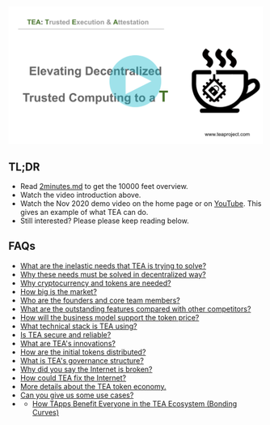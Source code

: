 
[![](../res/blog/WX20201215-115720@2x.png)](http://www.youtube.com/watch?v=-NgR3ySWwXg "")

## TL;DR
- Read [2minutes.md](./2_Minute_Teaser.md) to get the 10000 feet overview.
- Watch the video introduction above.
- Watch the Nov 2020 demo video on the home page or on [YouTube](http://www.youtube.com/watch?v=6GYwrITSfJo). This gives an example of what TEA can do.
- Still interested? Please please keep reading below.

## FAQs

- [What are the inelastic needs that TEA is trying to solve?](./Does_tea_solve_inelastic_needs.md)
- [Why these needs must be solved in decentralized way?](./necessary_to_be_decentralized.md)
- [Why cryptocurrency and tokens are needed?](./why_need_token.md)
- [How big is the market?](./market_size.md)
- [Who are the founders and core team members?](./founders_core_team_members.md)
- [What are the outstanding features compared with other competitors?](./comparison_to_other_projects.md)
- [How will the business model support the token price?](./how_business_support_value.md)
- [What technical stack is TEA using?](./techstacks.md)
- [Is TEA secure and reliable?](./security_reliability_robust.md)
- [What are TEA's innovations?](./innovations.md)
- [How are the initial tokens distributed?](./initial_token_distribution.md)
- [What is TEA's governance structure?](./governance_structure.md)
- [Why did you say the Internet is broken?](./Fixing_a_Broken_Internet.md)
- [How could TEA fix the Internet?](./How_TEA_Fixes_the_Internet.md)
- [More details about the TEA token economy.](./Token_economy.md)
- [Can you give us some use cases?](https://teaproject.org/How_TEA_Fixes_the_Internet.md#/doc_list/What_is_TEA%3F%2FUse_Cases.md)
- - [How TApps Benefit Everyone in the TEA Ecosystem (Bonding Curves)](./How_TEA_Project_TApps_Benefit_Everyone.md)


